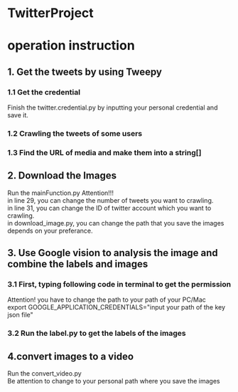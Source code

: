 # TwitterProject
# operation instruction
##  1. Get the tweets by using Tweepy
### 1.1 Get the credential
Finish the twitter.credential.py by inputting your personal credential and save it.
### 1.2 Crawling the tweets of some users
### 1.3 Find the URL of media and make them into a string[]
## 2. Download the Images
Run the mainFunction.py
Attention!!!     
in line 29, you can change the number of tweets you want to crawling.     
in line 31, you can change the ID of twitter account which you want to crawling.     
in download_image.py, you can change the path that you save the images depends on your preferance.   

## 3. Use Google vision to analysis the image and combine the labels and images
### 3.1 First, typing following code in terminal to get the permission
Attention! you have to change the path to your path of your PC/Mac    
export GOOGLE_APPLICATION_CREDENTIALS="input your path of the key json file"   
### 3.2 Run the label.py to get the labels of the images
## 4.convert images to a video
Run the convert_video.py    
Be attention to change to your personal path where you save the images
